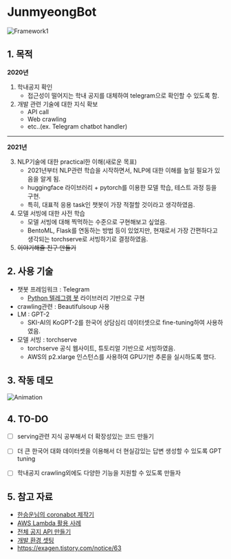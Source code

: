 # JunmyeongBot
![Framework1](https://user-images.githubusercontent.com/48518274/124345635-24843480-dc15-11eb-83e5-c3ff8257d2ea.png)



## 1. 목적

**2020년**

1. 학내공지 확인
   - 접근성이 떨어지는 학내 공지를 대체하여 telegram으로 확인할 수 있도록 함.
2. 개발 관련 기술에 대한 지식 확보
   - API call
   - Web crawling
   - etc..(ex. Telegram chatbot handler)
-------

**2021년**

3. NLP기술에 대한 practical한 이해(새로운 목표)
   - 2021년부터 NLP관련 학습을 시작하면서, NLP에 대한 이해를 높일 필요가 있음을 알게 됨.
   - huggingface 라이브러리 + pytorch를 이용한 모델 학습, 테스트 과정 등을 구현.
   - 특히, 대표적 응용 task인 챗봇이 가장 적절할 것이라고 생각하였음.
4. 모델 서빙에 대한 사전 학습
   - 모델 서빙에 대해 찍먹하는 수준으로 구현해보고 싶었음.
   - BentoML, Flask를 연동하는 방법 등이 있었지만, 현재로서 가장 간편하다고 생각되는 torchserve로 서빙하기로 결정하였음.
5. ~~이야기해줄 친구 만들기~~

## 2. 사용 기술
- 챗봇 프레임워크 : Telegram
  - [Python 텔레그램 봇](https://github.com/python-telegram-bot/python-telegram-bot) 라이브러리 기반으로 구현
- crawling관련 : Beautifulsoup 사용
- LM : GPT-2
  - SKI-AI의 KoGPT-2를 한국어 상담심리 데이터셋으로 fine-tuning하여 사용하였음.
- 모델 서빙 : torchserve
  - torchserve 공식 웹사이트, 튜토리얼 기반으로 서빙하였음.
  - AWS의 p2.xlarge 인스턴스를 사용하여 GPU기반 추론을 실시하도록 했다.



## 3. 작동 데모


![Animation](https://user-images.githubusercontent.com/48518274/124354452-046d6900-dc47-11eb-95d6-8ae2cca670cd.gif)



## 4. TO-DO
- [ ] serving관련 지식 공부해서 더 확장성있는 코드 만들기
- [ ] 더 큰 한국어 대화 데이터셋을 이용해서 더 현실감있는 답변 생성할 수 있도록 GPT tuning
- [ ] 학내공지 crawling외에도 다양한 기능을 지원할 수 있도록 만들자


## 5. 참고 자료

- [한승운님의 coronabot 제작기](https://velog.io/@swhan9404/series/telegram-corona)
- [AWS Lambda 활용 사례](https://aws.amazon.com/ko/blogs/korea/serverless-architecture-by-korean-developers/)
- [전체 공지 API 만들기](https://jojoldu.tistory.com/308?fbclid=IwAR1CBbcV1ONgskOFRXznf8sUgdpMm0V1cGIUHCjJUX61Dwe6PUTUKlxBbqM)
- [개발 환경 셋팅](https://stackoverflow.com/questions/54198412/developing-using-pycharm-in-docker-container-on-aws-instance)
- https://exagen.tistory.com/notice/63

